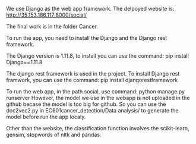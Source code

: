 We use Django as the web app framework. The delpoyed website is: http://35.153.186.117:8000/social/

The final work is in the folder Cancer.

To run the app, you need to install the Django and the Django rest framework.

The Django version is 1.11.8, to install you can use the command: pip install Django==1.11.8

The django rest framework is used in the project. To install Django rest framwork, you can use the command: pip install djangorestframework

To run the web app, in the path social, use command: python manage.py runserver However, the model we use in the webapp is not uploaded in the github becase the model is too big for github. So you can use the doc2vec2.py in EC601cancer_detection/Data analysis/ to generate the model before run the app localy. 

Other than the website, the classification function involves the scikit-learn, gensim, stopwords of nltk and pandas.
